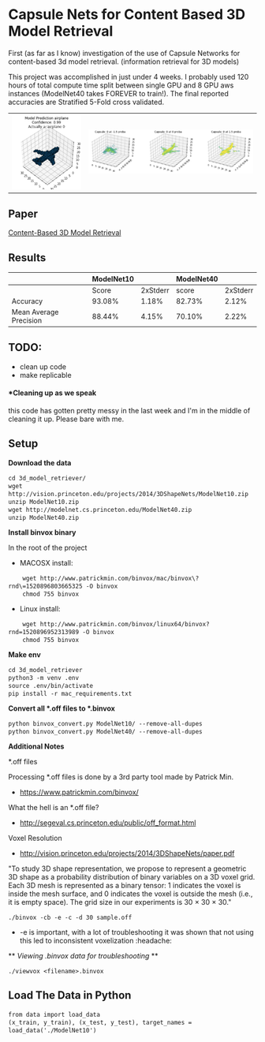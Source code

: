 # Capsule Nets for Content Based 3D Model Retrieval
First (as far as I know) investigation of the use of Capsule Networks for content-based 3d model retrieval. (information retrieval for 3D models)

This project was accomplished in just under 4 weeks. I probably used 120 hours of total compute time split between single GPU and 8 GPU aws instances (ModelNet40 takes FOREVER to train!). The final reported accuracies are Stratified 5-Fold cross validated.


|   |    |
|:----------------:|:-----------------:|
| ![](plane1.png) | ![alt text](planes.png) |

## Paper
[Content-Based 3D Model Retrieval](Content%20Based%203d%20Model%20Retrieval.pdf)

## Results
|   | ModelNet10 |   | ModelNet40 |   |
| -------- | ---------- | -------- | ---------- | -------- |
|     | Score | 2xStderr | score      | 2xStderr |
| Accuracy | 93.08% | 1.18% | 82.73% | 2.12% |
| Mean Average Precision | 88.44% | 4.15% | 70.10% | 2.22% |

## TODO:
- clean up code
- make replicable

#### *Cleaning up as we speak
this code has gotten pretty messy in the last week and I'm in the middle of cleaning it up. Please bare with me. 

## Setup

**Download the data**

```
cd 3d_model_retriever/
wget http://vision.princeton.edu/projects/2014/3DShapeNets/ModelNet10.zip
unzip ModelNet10.zip
wget http://modelnet.cs.princeton.edu/ModelNet40.zip
unzip ModelNet40.zip
```

    
**Install binvox binary**

In the root of the project

- MACOSX install:

```
    wget http://www.patrickmin.com/binvox/mac/binvox\?rnd\=1520896803665325 -O binvox
    chmod 755 binvox
```
- Linux install:

```
    wget http://www.patrickmin.com/binvox/linux64/binvox?rnd=1520896952313989 -O binvox
    chmod 755 binvox
```
    
**Make env**

```
cd 3d_model_retriever
python3 -m venv .env
source .env/bin/activate
pip install -r mac_requirements.txt
```
    
**Convert all &ast;.off files to &ast;.binvox**

```
python binvox_convert.py ModelNet10/ --remove-all-dupes
python binvox_convert.py ModelNet40/ --remove-all-dupes
```     

**Additional Notes**

*.off files

Processing *.off files is done by a 3rd party tool made by Patrick Min.

- https://www.patrickmin.com/binvox/

What the hell is an *.off file?

- http://segeval.cs.princeton.edu/public/off_format.html

Voxel Resolution

- http://vision.princeton.edu/projects/2014/3DShapeNets/paper.pdf

"To study 3D shape representation, we propose to represent
a geometric 3D shape as a probability distribution of
binary variables on a 3D voxel grid. Each 3D mesh is represented
as a binary tensor: 1 indicates the voxel is inside the
mesh surface, and 0 indicates the voxel is outside the mesh
(i.e., it is empty space). The grid size in our experiments is
30 × 30 × 30."

```
./binvox -cb -e -c -d 30 sample.off
```

- -e  is important, with a lot of troubleshooting it was shown that not using this led to inconsistent voxelization :headache:
        
** *Viewing .binvox data for troubleshooting* **

```
./viewvox <filename>.binvox
```
        
## Load The Data in Python

```
from data import load_data
(x_train, y_train), (x_test, y_test), target_names = load_data('./ModelNet10')
```
